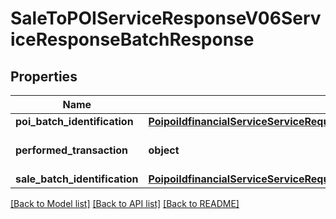 # SaleToPOIServiceResponseV06ServiceResponseBatchResponse

## Properties
Name | Type | Description | Notes
------------ | ------------- | ------------- | -------------
**poi_batch_identification** | [**PoipoiIdfinancialServiceServiceRequestBalanceInquiryRequestSaleTransactionIdentification**](PoipoiIdfinancialServiceServiceRequestBalanceInquiryRequestSaleTransactionIdentification.md) |  | [optional] 
**performed_transaction** | **object** | Performed transaction content. | [optional] 
**sale_batch_identification** | [**PoipoiIdfinancialServiceServiceRequestBalanceInquiryRequestSaleTransactionIdentification**](PoipoiIdfinancialServiceServiceRequestBalanceInquiryRequestSaleTransactionIdentification.md) |  | [optional] 

[[Back to Model list]](../README.md#documentation-for-models) [[Back to API list]](../README.md#documentation-for-api-endpoints) [[Back to README]](../README.md)

